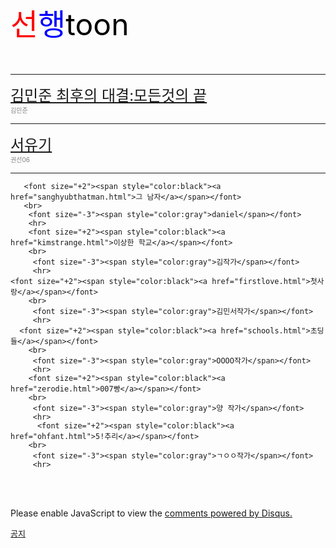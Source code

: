 <!DOCTYPE html>
  <head>
    <meta charset="utf-8">
    <title>선행 툰</title>
  </head>
  <body style="background-color:style=powderblue;">
     <font size="+100"><span style="color:red">선</span><span style="color:blue">행</span><span style="color:black">toon</span></font>
     <br><br><br>
     <hr>
   <font size="+2"><span style="color:black"><a href="kimminjunfinal.html">김민준 최후의 대결:모든것의 끝</a></span></font>
   <br>
    <font size="-3"><span style="color:gray">김민준</span></font>
     <hr>
     <font size="+2"><span style="color:black"><a href="seohyunseoyugi.html">서유기</a></span></font>
     <br>
      <font size="-3"><span style="color:gray">권선06</span></font>
      <hr>

       <font size="+2"><span style="color:black"><a href="sanghyubthatman.html">그 남자</a></span></font>
       <br>
        <font size="-3"><span style="color:gray">daniel</span></font>
        <hr>
        <font size="+2"><span style="color:black"><a href="kimstrange.html">이상한 학교</a></span></font>
        <br>
         <font size="-3"><span style="color:gray">김작가</span></font>
         <hr>
    <font size="+2"><span style="color:black"><a href="firstlove.html">첫사랑</a></span></font>
        <br>
         <font size="-3"><span style="color:gray">김민서작가</span></font>
         <hr>
      <font size="+2"><span style="color:black"><a href="schools.html">초딩들</a></span></font>
        <br>
         <font size="-3"><span style="color:gray">OOOO작가</span></font>
         <hr>
        <font size="+2"><span style="color:black"><a href="zerodie.html">007빵</a></span></font>
        <br>
         <font size="-3"><span style="color:gray">양 작가</span></font>
         <hr>
          <font size="+2"><span style="color:black"><a href="ohfant.html">5!추리</a></span></font>
        <br>
         <font size="-3"><span style="color:gray">ㄱㅇㅇ작가</span></font>
         <hr>
  <br><br>
    <p>
  </div>
  </div>
  <div id="disqus_thread"></div>
<script>
/**
*  RECOMMENDED CONFIGURATION VARIABLES: EDIT AND UNCOMMENT THE SECTION BELOW TO INSERT DYNAMIC VALUES FROM YOUR PLATFORM OR CMS.
*  LEARN WHY DEFINING THESE VARIABLES IS IMPORTANT: https://disqus.com/admin/universalcode/#configuration-variables*/
/*
var disqus_config = function () {
this.page.url = PAGE_URL;  // Replace PAGE_URL with your page's canonical URL variable
this.page.identifier = PAGE_IDENTIFIER; // Replace PAGE_IDENTIFIER with your page's unique identifier variable
};
*/
(function() { // DON'T EDIT BELOW THIS LINE
var d = document, s = d.createElement('script');
s.src = 'https://web1-wzcjapgos0.disqus.com/embed.js';
s.setAttribute('data-timestamp', +new Date());
(d.head || d.body).appendChild(s);
})();
</script>
<noscript>Please enable JavaScript to view the <a href="https://disqus.com/?ref_noscript">comments powered by Disqus.</a></noscript>
</p>
<p>
<!--Start of Tawk.to Script-->
<script type="text/javascript">
var Tawk_API=Tawk_API||{}, Tawk_LoadStart=new Date();
(function(){
var s1=document.createElement("script"),s0=document.getElementsByTagName("script")[0];
s1.async=true;
s1.src='https://embed.tawk.to/5a4889fbd7591465c7067493/default';
s1.charset='UTF-8';
s1.setAttribute('crossorigin','*');
s0.parentNode.insertBefore(s1,s0);
})();
</script>
<!--End of Tawk.to Script-->
</p>
      <font size="-1"><span style="color:black"><a href="show.html">공지</a></span></font>
  </body>
</html>
